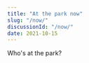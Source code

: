 ```yaml
---
title: "At the park now"
slug: "/now/"
discussionId: "/now/"
date: 2021-10-15
---
```

Who's at the park?